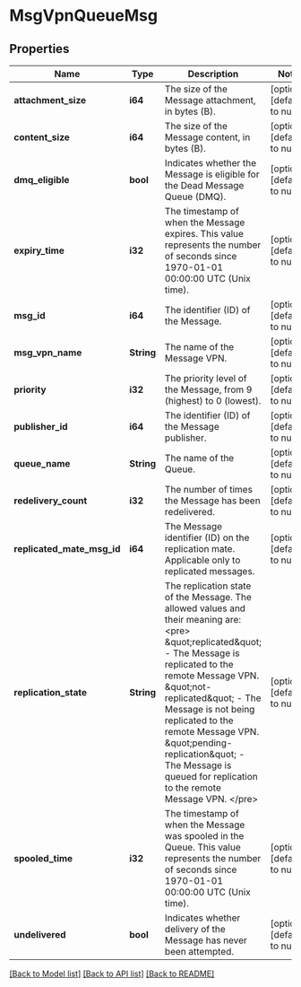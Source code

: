 # MsgVpnQueueMsg

## Properties
Name | Type | Description | Notes
------------ | ------------- | ------------- | -------------
**attachment_size** | **i64** | The size of the Message attachment, in bytes (B). | [optional] [default to null]
**content_size** | **i64** | The size of the Message content, in bytes (B). | [optional] [default to null]
**dmq_eligible** | **bool** | Indicates whether the Message is eligible for the Dead Message Queue (DMQ). | [optional] [default to null]
**expiry_time** | **i32** | The timestamp of when the Message expires. This value represents the number of seconds since 1970-01-01 00:00:00 UTC (Unix time). | [optional] [default to null]
**msg_id** | **i64** | The identifier (ID) of the Message. | [optional] [default to null]
**msg_vpn_name** | **String** | The name of the Message VPN. | [optional] [default to null]
**priority** | **i32** | The priority level of the Message, from 9 (highest) to 0 (lowest). | [optional] [default to null]
**publisher_id** | **i64** | The identifier (ID) of the Message publisher. | [optional] [default to null]
**queue_name** | **String** | The name of the Queue. | [optional] [default to null]
**redelivery_count** | **i32** | The number of times the Message has been redelivered. | [optional] [default to null]
**replicated_mate_msg_id** | **i64** | The Message identifier (ID) on the replication mate. Applicable only to replicated messages. | [optional] [default to null]
**replication_state** | **String** | The replication state of the Message. The allowed values and their meaning are:  &lt;pre&gt; \&quot;replicated\&quot; - The Message is replicated to the remote Message VPN. \&quot;not-replicated\&quot; - The Message is not being replicated to the remote Message VPN. \&quot;pending-replication\&quot; - The Message is queued for replication to the remote Message VPN. &lt;/pre&gt;  | [optional] [default to null]
**spooled_time** | **i32** | The timestamp of when the Message was spooled in the Queue. This value represents the number of seconds since 1970-01-01 00:00:00 UTC (Unix time). | [optional] [default to null]
**undelivered** | **bool** | Indicates whether delivery of the Message has never been attempted. | [optional] [default to null]

[[Back to Model list]](../README.md#documentation-for-models) [[Back to API list]](../README.md#documentation-for-api-endpoints) [[Back to README]](../README.md)


